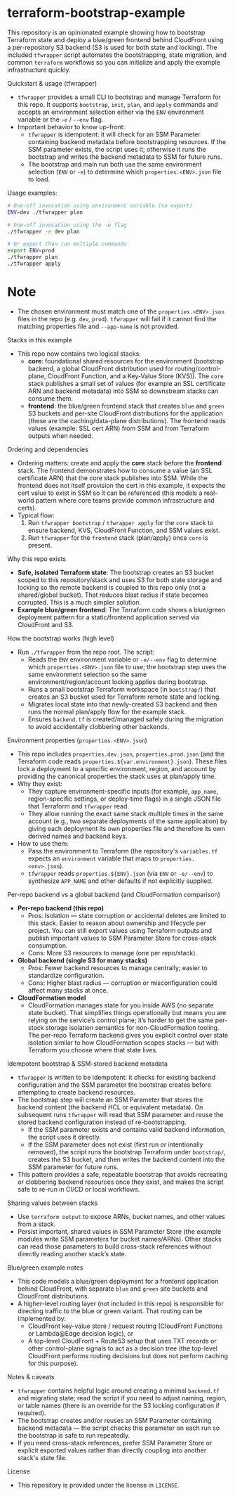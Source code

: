 # terraform-bootstrap-example

This repository is an opinionated example showing how to bootstrap Terraform state and deploy a blue/green frontend behind CloudFront using a per-repository S3 backend (S3 is used for both state and locking). The included `tfwrapper` script automates the bootstrapping, state migration, and common `terraform` workflows so you can initialize and apply the example infrastructure quickly.

Quickstart & usage (tfwrapper)
- `tfwrapper` provides a small CLI to bootstrap and manage Terraform for this repo. It supports `bootstrap`, `init`, `plan`, and `apply` commands and accepts an environment selection either via the `ENV` environment variable or the `-e` / `--env` flag.
- Important behavior to know up-front:
  - `tfwrapper` is idempotent: it will check for an SSM Parameter containing backend metadata before bootstrapping resources. If the SSM parameter exists, the script uses it; otherwise it runs the bootstrap and writes the backend metadata to SSM for future runs.
  - The bootstrap and main run both use the same environment selection (`ENV` or `-e`) to determine which `properties.<ENV>.json` file to load.

Usage examples:

```bash
# One-off invocation using environment variable (no export)
ENV=dev ./tfwrapper plan

# One-off invocation using the -e flag
./tfwrapper -e dev plan

# Or export then run multiple commands
export ENV=prod
./tfwrapper plan
./tfwrapper apply
```

# Note
- The chosen environment must match one of the `properties.<ENV>.json` files in the repo (e.g. `dev`, `prod`). `tfwrapper` will fail if it cannot find the matching properties file and `--app-name` is not provided.

Stacks in this example
- This repo now contains two logical stacks:
  - **core**: foundational shared resources for the environment (bootstrap backend, a global CloudFront distribution used for routing/control-plane, CloudFront Function, and a Key-Value Store (KVS)). The `core` stack publishes a small set of values (for example an SSL certificate ARN and backend metadata) into SSM so downstream stacks can consume them.
  - **frontend**: the blue/green frontend stack that creates `blue` and `green` S3 buckets and per-site CloudFront distributions for the application (these are the caching/data-plane distributions). The frontend reads values (example: SSL cert ARN) from SSM and from Terraform outputs when needed.

Ordering and dependencies
- Ordering matters: create and apply the **core** stack before the **frontend** stack. The frontend demonstrates how to consume a value (an SSL certificate ARN) that the core stack publishes into SSM. While the frontend does not itself provision the cert in this example, it expects the cert value to exist in SSM so it can be referenced (this models a real-world pattern where core teams provide common infrastructure and certs).
- Typical flow:
  1. Run `tfwrapper bootstrap` / `tfwrapper apply` for the `core` stack to ensure backend, KVS, CloudFront Function, and SSM values exist.
  2. Run `tfwrapper` for the `frontend` stack (plan/apply) once `core` is present.

Why this repo exists
- **Safe, isolated Terraform state**: The bootstrap creates an S3 bucket scoped to this repository/stack and uses S3 for both state storage and locking so the remote backend is coupled to this repo only (not a shared/global bucket). That reduces blast radius if state becomes corrupted. This is a much simpler solution.
- **Example blue/green frontend**: The Terraform code shows a blue/green deployment pattern for a static/frontend application served via CloudFront and S3.

How the bootstrap works (high level)
- Run `./tfwrapper` from the repo root. The script:
  - Reads the `ENV` environment variable or `-e/--env` flag to determine which `properties.<ENV>.json` file to use; the bootstrap step uses the same environment selection so the same environment/region/account locking applies during bootstrap.
  - Runs a small bootstrap Terraform workspace (in `bootstrap/`) that creates an S3 bucket used for Terraform remote state and locking.
  - Migrates local state into that newly-created S3 backend and then runs the normal plan/apply flow for the example stack.
  - Ensures `backend.tf` is created/managed safely during the migration to avoid accidentally clobbering other backends.

Environment properties (`properties.<ENV>.json`)
- This repo includes `properties.dev.json`, `properties.prod.json` (and the Terraform code reads `properties.${var.environment}.json`). These files lock a deployment to a specific environment, region, and account by providing the canonical properties the stack uses at plan/apply time.
- Why they exist:
  - They capture environment-specific inputs (for example, `app_name`, region-specific settings, or deploy-time flags) in a single JSON file that Terraform and `tfwrapper` read.
  - They allow running the exact same stack multiple times in the same account (e.g., two separate deployments of the same application) by giving each deployment its own properties file and therefore its own derived names and backend keys.
- How to use them:
  - Pass the environment to Terraform (the repository's `variables.tf` expects an `environment` variable that maps to `properties.<env>.json`).
  - `tfwrapper` reads `properties.${ENV}.json` (via `ENV` or `-e/--env`) to synthesize `APP_NAME` and other defaults if not explicitly supplied.

Per-repo backend vs a global backend (and CloudFormation comparison)
- **Per-repo backend (this repo)**
  - Pros: Isolation — state corruption or accidental deletes are limited to this stack. Easier to reason about ownership and lifecycle per project. You can still export values using Terraform outputs and publish important values to SSM Parameter Store for cross-stack consumption.
  - Cons: More S3 resources to manage (one per repo/stack).
- **Global backend (single S3 for many stacks)**
  - Pros: Fewer backend resources to manage centrally; easier to standardize configuration.
  - Cons: Higher blast radius — corruption or misconfiguration could affect many stacks at once.
- **CloudFormation model**
  - CloudFormation manages state for you inside AWS (no separate state bucket). That simplifies things operationally but means you are relying on the service’s control plane; it’s harder to get the same per-stack storage isolation semantics for non-CloudFormation tooling. The per-repo Terraform backend gives you explicit control over state isolation similar to how CloudFormation scopes stacks — but with Terraform you choose where that state lives.

Idempotent bootstrap & SSM-stored backend metadata
- `tfwrapper` is written to be idempotent: it checks for existing backend configuration and the SSM parameter the bootstrap creates before attempting to create backend resources.
- The bootstrap step will create an SSM Parameter that stores the backend content (the backend HCL or equivalent metadata). On subsequent runs `tfwrapper` will read that SSM parameter and reuse the stored backend configuration instead of re-bootstrapping.
  - If the SSM parameter exists and contains valid backend information, the script uses it directly.
  - If the SSM parameter does not exist (first run or intentionally removed), the script runs the bootstrap Terraform under `bootstrap/`, creates the S3 bucket, and then writes the backend content into the SSM parameter for future runs.
- This pattern provides a safe, repeatable bootstrap that avoids recreating or clobbering backend resources once they exist, and makes the script safe to re-run in CI/CD or local workflows.

Sharing values between stacks
- Use `terraform output` to expose ARNs, bucket names, and other values from a stack.
- Persist important, shared values in SSM Parameter Store (the example modules write SSM parameters for bucket names/ARNs). Other stacks can read those parameters to build cross-stack references without directly reading another stack’s state.

Blue/green example notes
- This code models a blue/green deployment for a frontend application behind CloudFront, with separate `blue` and `green` site buckets and CloudFront distributions.
- A higher-level routing layer (not included in this repo) is responsible for directing traffic to the blue or green variant. That routing can be implemented by:
  - CloudFront key-value store / request routing (CloudFront Functions or Lambda@Edge decision logic), or
  - A top-level CloudFront + Route53 setup that uses TXT records or other control-plane signals to act as a decision tree (the top-level CloudFront performs routing decisions but does not perform caching for this purpose).

Notes & caveats
- `tfwrapper` contains helpful logic around creating a minimal `backend.tf` and migrating state; read the script if you need to adjust naming, region, or table names (there is an override for the S3 locking configuration if required).
- The bootstrap creates and/or reuses an SSM Parameter containing backend metadata — the script checks this parameter on each run so the bootstrap is safe to run repeatedly.
- If you need cross-stack references, prefer SSM Parameter Store or explicit exported values rather than directly coupling into another stack's state file.

License
- This repository is provided under the license in `LICENSE`.
